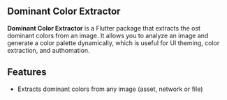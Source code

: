 <!--
This README describes the package. If you publish this package to pub.dev,
this README's contents appear on the landing page for your package.

For information about how to write a good package README, see the guide for
[writing package pages](https://dart.dev/tools/pub/writing-package-pages).

For general information about developing packages, see the Dart guide for
[creating packages](https://dart.dev/guides/libraries/create-packages)
and the Flutter guide for
[developing packages and plugins](https://flutter.dev/to/develop-packages).
-->


## Dominant Color Extractor

**Dominant Color Extractor** is a Flutter package that extracts the ost dominant colors from an image. It allows you to analyze an image and generate a color palette dynamically, which is useful for UI theming, color extraction, and authomation.

## Features

- Extracts dominant colors from any image (asset, network or file)

